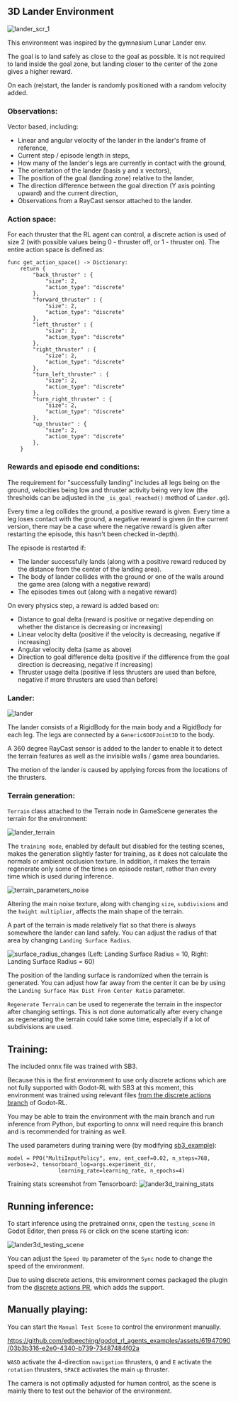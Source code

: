 ## 3D Lander Environment

![lander_scr_1](https://github.com/edbeeching/godot_rl_agents_examples/assets/61947090/66bca4d4-17cb-4618-b4be-ac5a04144927)

This environment was inspired by the gymnasium Lunar Lander env. 

The goal is to land safely as close to the goal as possible. 
It is not required to land inside the goal zone, but landing closer to the center of the zone gives a higher reward.

On each (re)start, the lander is randomly positioned with a random velocity added.

### Observations:
Vector based, including:

- Linear and angular velocity of the lander in the lander's frame of reference,
- Current step / episode length in steps,
- How many of the lander's legs are currently in contact with the ground,
- The orientation of the lander (basis y and x vectors),
- The position of the goal (landing zone) relative to the lander,
- The direction difference between the goal direction (Y axis pointing upward) and the current direction,
- Observations from a RayCast sensor attached to the lander.

### Action space:
For each thruster that the RL agent can control, a discrete action is used of size 2 (with possible values being 0 - thruster off, or 1 - thruster on). 
The entire action space is defined as:

```gdscript
func get_action_space() -> Dictionary:
	return {
		"back_thruster" : {
			"size": 2,
			"action_type": "discrete"
		},
		"forward_thruster" : {
			"size": 2,
			"action_type": "discrete"
		},
		"left_thruster" : {
			"size": 2,
			"action_type": "discrete"
		},
		"right_thruster" : {
			"size": 2,
			"action_type": "discrete"
		},
		"turn_left_thruster" : {
			"size": 2,
			"action_type": "discrete"
		},
		"turn_right_thruster" : {
			"size": 2,
			"action_type": "discrete"
		},
		"up_thruster" : {
			"size": 2,
			"action_type": "discrete"
		},
	}
```

### Rewards and episode end conditions:
The requirement for "successfully landing" includes all legs being on the ground, velocities being low and thruster activity being very low (the thresholds can be adjusted in the `_is_goal_reached()` method of `Lander.gd`).

Every time a leg collides the ground, a positive reward is given. Every time a leg loses contact with the ground, a negative reward is given (in the current version, there may be a case where the negative reward is given after restarting the episode, this hasn't been checked in-depth). 

The episode is restarted if:
- The lander successfully lands (along with a positive reward reduced by the distance from the center of the landing area).
- The body of lander collides with the ground or one of the walls around the game area (along with a negative reward)
- The episodes times out (along with a negative reward)

On every physics step, a reward is added based on:
- Distance to goal delta (reward is positive or negative depending on whether the distance is decreasing or increasing)
- Linear velocity delta (positive if the velocity is decreasing, negative if increasing)
- Angular velocity delta (same as above)
- Direction to goal difference delta (positive if the difference from the goal direction is decreasing, negative if increasing)
- Thruster usage delta (positive if less thrusters are used than before, negative if more thrusters are used than before)

### Lander:
![lander](https://github.com/edbeeching/godot_rl_agents_examples/assets/61947090/290d73b1-789d-4af0-8911-3be584b9c0a8)

The lander consists of a RigidBody for the main body and a RigidBody for each leg.
The legs are connected by a `Generic6DOFJoint3D` to the body.

A 360 degree RayCast sensor is added to the lander to enable it to detect the terrain features as well as the invisible walls / game area boundaries.

The motion of the lander is caused by applying forces from the locations of the thrusters.

### Terrain generation:
`Terrain` class attached to the Terrain node in GameScene generates the terrain for the environment:

![lander_terrain](https://github.com/edbeeching/godot_rl_agents_examples/assets/61947090/ff3aa7d7-259a-436e-85b4-039b66f0ff01)

The `training mode`, enabled by default but disabled for the testing scenes, makes the generation slightly faster for training, as it does not calculate the normals or ambient occlusion texture.
In addition, it makes the terrain regenerate only some of the times on episode restart, rather than every time which is used during inference.

![terrain_parameters_noise](https://github.com/edbeeching/godot_rl_agents_examples/assets/61947090/0e3f5176-2c7f-48c6-ad46-b98e880b7b26)

Altering the main noise texture, along with changing `size`, `subdivisions` and the `height multiplier`,
 affects the main shape of the terrain.

A part of the terrain is made relatively flat so that there is always somewhere the lander can land safely. 
You can adjust the radius of that area by changing `Landing Surface Radius`. 

![surface_radius_changes](https://github.com/edbeeching/godot_rl_agents_examples/assets/61947090/29361c4b-2b9d-42e5-bcdc-5b7fa7131775)
(Left: Landing Surface Radius = 10, Right: Landing Surface Radius = 60)

The position of the landing surface is randomized when the terrain is generated.
You can adjust how far away from the center it can be by using the `Landing Surface Max Dist From Center Ratio` parameter.

`Regenerate Terrain` can be used to regenerate the terrain in the inspector after changing settings. This is not done automatically after every change as regenerating the terrain could take some time, especially if a lot of subdivisions are used.

## Training:
The included onnx file was trained with SB3.

Because this is the first environment to use only discrete actions which are not fully supported with Godot-RL with SB3 at this moment, this  environment was trained using relevant files [from the discrete actions branch](https://github.com/edbeeching/godot_rl_agents/tree/discrete_actions_experimental) of Godot-RL.

You may be able to train the environment with the main branch and run inference from Python, but exporting to onnx will need require this branch and is recommended for training as well.

The used parameters during training were (by modifying [sb3_example](https://github.com/edbeeching/godot_rl_agents/blob/main/examples/stable_baselines3_example.py)):
```
model = PPO("MultiInputPolicy", env, ent_coef=0.02, n_steps=768, verbose=2, tensorboard_log=args.experiment_dir,
                learning_rate=learning_rate, n_epochs=4)
```

Training stats screenshot from Tensorboard:
![lander3d_training_stats](https://github.com/edbeeching/godot_rl_agents_examples/assets/61947090/6e6e432f-6e99-4451-93d2-66c9936ebf8d)

## Running inference:
To start inference using the pretrained onnx, open the `testing_scene` in Godot Editor, then press `F6` or click on the scene starting icon:

![lander3d_testing_scene](https://github.com/edbeeching/godot_rl_agents_examples/assets/61947090/4d54189d-4749-46af-8ba7-2edc955f7b3a)

You can adjust the `Speed Up` parameter of the `Sync` node to change the speed of the environment.

Due to using discrete actions, this environment comes packaged the plugin from the [discrete actions PR](https://github.com/edbeeching/godot_rl_agents_plugin/pull/16), which adds the support.

## Manually playing:
You can start the `Manual Test Scene` to control the environment manually.

https://github.com/edbeeching/godot_rl_agents_examples/assets/61947090/03b3b316-e2e0-4340-b739-73487484f02a

`WASD` activate the 4-direction `navigation` thrusters, 
`Q` and `E` activate the `rotation` thrusters,
`SPACE` activates the main `up` thruster.

The camera is not optimally adjusted for human control, as the scene is mainly there to test out the behavior of the environment.
